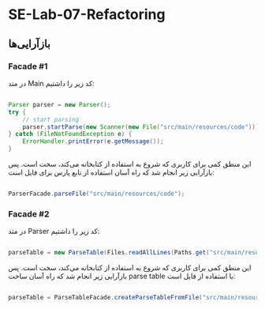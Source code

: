 # SE-Lab-07-Refactoring


## بازآرایی‌ها

### Facade #1
در متد Main کد زیر را داشتیم:


```java

Parser parser = new Parser();
try {
    // start parsing
    parser.startParse(new Scanner(new File("src/main/resources/code")));
} catch (FileNotFoundException e) {
    ErrorHandler.printError(e.getMessage());
}

```

این منطق کمی برای کاربری که شروع به استفاده از کتابخانه می‌کند، سخت است. پس بازآرایی زیر انجام شد که راه آسان استفاده از تابع پارس برای فایل است:


```java

ParserFacade.parseFile("src/main/resources/code");

```


### Facade #2
در متد Parser کد زیر را داشتیم:


```java

parseTable = new ParseTable(Files.readAllLines(Paths.get("src/main/resources/parseTable")).get(0));

```

این منطق کمی برای کاربری که شروع به استفاده از کتابخانه می‌کند، سخت است. پس بازآرایی زیر انجام شد که راه آسان ساخت parse table با استفاده از فایل است:


```java

parseTable = ParseTableFacade.createParseTableFromFile("src/main/resources/parseTable");

```


